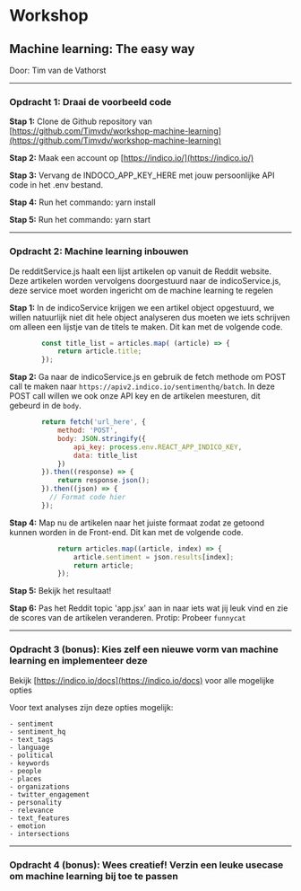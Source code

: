 # Workshop

## Machine learning: The easy way

Door: Tim van de Vathorst

---

### Opdracht 1: Draai de voorbeeld code

**Stap 1:** Clone de Github repository van [https://github.com/Timvdv/workshop-machine-learning](https://github.com/Timvdv/workshop-machine-learning)

**Stap 2:** Maak een account op [https://indico.io/](https://indico.io/)

**Stap 3:** Vervang de INDOCO_APP_KEY_HERE met jouw persoonlijke API code in het .env bestand.

**Stap 4:** Run het commando: yarn install

**Stap 5:** Run het commando: yarn start

---

### Opdracht 2: Machine learning inbouwen

De redditService.js haalt een lijst artikelen op vanuit de Reddit website. Deze artikelen worden vervolgens doorgestuurd naar de indicoService.js, deze service moet worden ingericht om de machine learning te regelen

**Stap 1:** In de indicoService krijgen we een artikel object opgestuurd, we willen natuurlijk niet dit hele object analyseren dus moeten we iets schrijven om alleen een lijstje van de titels te maken. Dit kan met de volgende code.

```javascript
        const title_list = articles.map( (article) => {
            return article.title;
        });
```

**Stap 2:** Ga naar de indicoService.js en gebruik de fetch methode om POST call te maken naar `https://apiv2.indico.io/sentimenthq/batch`. In deze POST call willen we ook onze API key en de artikelen meesturen, dit gebeurd in de `body`.

```javascript
        return fetch('url_here', {
            method: 'POST',
            body: JSON.stringify({
                api_key: process.env.REACT_APP_INDICO_KEY,
                data: title_list
            })
        }).then((response) => {
            return response.json();
        }).then((json) => {
          // Format code hier
        });
```

**Stap 4:** Map nu de artikelen naar het juiste formaat zodat ze getoond kunnen worden in de Front-end. Dit kan met de volgende code.

```javascript
            return articles.map((article, index) => {
                article.sentiment = json.results[index];
                return article;
            });
```

**Stap 5:** Bekijk het resultaat!

**Stap 6:** Pas het Reddit topic 'app.jsx' aan in naar iets wat jij leuk vind en zie de scores van de artikelen veranderen. Protip: Probeer `funnycat`

---

### Opdracht 3 (bonus): Kies zelf een nieuwe vorm van machine learning en implementeer deze

Bekijk [https://indico.io/docs](https://indico.io/docs) voor alle mogelijke opties

Voor text analyses zijn deze opties mogelijk:

    - sentiment
    - sentiment_hq
    - text_tags
    - language
    - political
    - keywords
    - people
    - places
    - organizations
    - twitter_engagement
    - personality
    - relevance
    - text_features
    - emotion
    - intersections

---

### Opdracht 4 (bonus): Wees creatief! Verzin een leuke usecase om machine learning bij toe te passen
